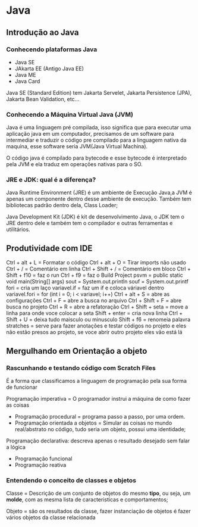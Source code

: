# Java

## Introdução ao Java

### Conhecendo plataformas Java

- Java SE
- JAkarta EE (Antigo Java EE)
- Java ME
- Java Card

Java SE (Standard Edition) tem Jakarta Servelet, Jakarta Persistence (JPA), Jakarta Bean Validation, etc...

### Conhecendo a Máquina Virtual Java (JVM)

Java é uma linguagem pré compilada, isso significa que para executar uma aplicação java em um computador, precisamos de um software para intermediar e traduzir o código pre compilado para a linguagem nativa da maquina, esse software seria JVM(Java Virtual Machina).

O código java é compilado para bytecode e esse bytecode é interpretado pela JVM e ela traduz em operações nativas para o SO.

### JRE e JDK: qual é a diferença?

Java Runtime Environment (JRE) é um ambiente de Execução Java,a JVM é apenas um componente dentro desse ambiente de execução. Também tem bibliotecas padrão dentro dela, Class Loader;

Java Development Kit (JDK) é kit de desenvolvimento Java, o JDK tem o JRE dentro dele e também tem o compilador e outras ferramentas e utilitários.

## Produtividade com IDE

Ctrl + alt + L = Formatar o código
Ctrl + alt + O = Tirar imports não usado
Ctrl + / = Comentário em linha
Ctrl + Shift + / = Comentário em bloco
Ctrl + Shift + f10 = faz o run
Ctrl + f9 = faz o Build Project
psvm = public static void main(String[] args)
sout = System.out.println
souf =  System.out.printf
fori = cria um laço
variavel.if = faz um if e coloca váriavel dentro
variavel.fori = for (int i = 0; i < variavel; i++)
Ctrl + alt + S = abre as configurações
Ctrl + F = abre a busca no arquivo
Ctrl + Shift + F = abre busca no projeto
Ctrl + R = abre a refatoração
Ctrl + Shift + seta = move a linha para onde voce colocar a seta
Shift + enter = cria nova linha
Ctrl + Shift + U = deixa tudo maisculo ou minusculo
Shift + f6 = renomeia palavra
stratches = serve para fazer anotações e testar códigos no projeto e eles não estão presos ao projeto, se voce abrir outro projeto eles vão está lá

## Mergulhando em Orientação a objeto

### Rascunhando e testando código com Scratch Files

É a forma que classificamos a linguagem de programação pela sua forma de funcionar

Programação imperativa = O programador instrui a máquina de como fazer as coisas

- Programação procedural = programa passo a passo, por uma ordem.
- Programação orientada a objetos = Simular as coisas no mundo real/abstrato no código, tudo seria um objeto, possui uma identidade;

Programação declarativa: descreva apenas o resultado desejado sem falar a lógica

- Programação funcional
- Programação reativa

### Entendendo o conceito de classes e objetos

Classe = Descrição de um conjunto de objetos do mesmo **tipo**, ou seja, um **molde**, com as mesma lista de caracteristicas e comportamentos;

Objeto = são os resultados da classe, fazer instanciação de objetos é fazer vários objetos da classe relacionada